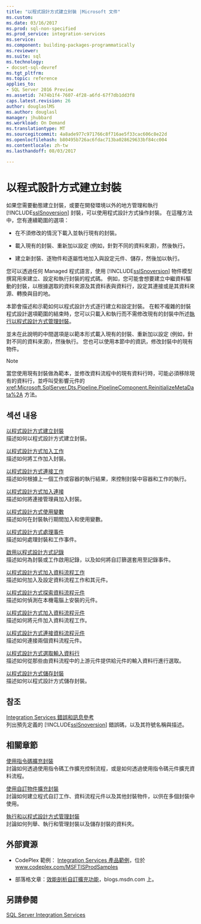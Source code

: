 ```yaml
---
title: "以程式設計方式建立封裝 |Microsoft 文件"
ms.custom: 
ms.date: 03/16/2017
ms.prod: sql-non-specified
ms.prod_service: integration-services
ms.service: 
ms.component: building-packages-programmatically
ms.reviewer: 
ms.suite: sql
ms.technology:
- docset-sql-devref
ms.tgt_pltfrm: 
ms.topic: reference
applies_to:
- SQL Server 2016 Preview
ms.assetid: 7474b1f4-7607-4f28-a6fd-67f7db1dd3f8
caps.latest.revision: 26
author: douglaslMS
ms.author: douglasl
manager: jhubbard
ms.workload: On Demand
ms.translationtype: MT
ms.sourcegitcommit: 4a8ade977c971766c8f716ae5f33cac606c8e22d
ms.openlocfilehash: b80495b726ac6fdac713ba028629633bf84cc004
ms.contentlocale: zh-tw
ms.lasthandoff: 08/03/2017

---
```

# <a name="building-packages-programmatically"></a>以程式設計方式建立封裝
  如果您需要動態建立封裝，或要在開發環境以外的地方管理和執行 [!INCLUDE[ssISnoversion](../../includes/ssisnoversion-md.md)] 封裝，可以使用程式設計方式操作封裝。 在這種方法中，您有連續範圍的選項：  
  
-   在不須修改的情況下載入並執行現有的封裝。  
  
-   載入現有的封裝、重新加以設定 (例如，針對不同的資料來源)，然後執行。  
  
-   建立新封裝、逐物件和逐屬性地加入與設定元件、儲存，然後加以執行。  
  
 您可以透過任何 Managed 程式語言，使用 [!INCLUDE[ssISnoversion](../../includes/ssisnoversion-md.md)] 物件模型撰寫用來建立、設定和執行封裝的程式碼。 例如，您可能會想要建立中繼資料驅動的封裝，以根據選取的資料來源及其資料表與資料行，設定其連接或是其資料來源、轉換與目的地。  
  
 本節會描述和示範如何以程式設計方式逐行建立和設定封裝。 在較不複雜的封裝程式設計選項範圍的結束時，您可以只載入和執行而不需修改現有的封裝中所述[執行以程式設計方式管理封裝](../../integration-services/run-manage-packages-programmatically/running-and-managing-packages-programmatically.md)。  
  
 並未在此說明的中間選項是以範本形式載入現有的封裝、重新加以設定 (例如，針對不同的資料來源)，然後執行。 您也可以使用本節中的資訊，修改封裝中的現有物件。  
  
> [!NOTE]  
>  當您使用現有封裝做為範本，並修改資料流程中的現有資料行時，可能必須移除現有的資料行，並呼叫受影響元件的 <xref:Microsoft.SqlServer.Dts.Pipeline.PipelineComponent.ReinitializeMetaData%2A> 方法。  
  
## <a name="in-this-section"></a>섹션 내용  
 [以程式設計方式建立封裝](../../integration-services/building-packages-programmatically/creating-a-package-programmatically.md)  
 描述如何以程式設計方式建立封裝。  
  
 [以程式設計方式加入工作](../../integration-services/building-packages-programmatically/adding-tasks-programmatically.md)  
 描述如何將工作加入封裝。  
  
 [以程式設計方式連接工作](../../integration-services/building-packages-programmatically/connecting-tasks-programmatically.md)  
 描述如何根據上一個工作或容器的執行結果，來控制封裝中容器和工作的執行。  
  
 [以程式設計方式加入連接](../../integration-services/building-packages-programmatically/adding-connections-programmatically.md)  
 描述如何將連接管理員加入封裝。  
  
 [以程式設計方式使用變數](../../integration-services/building-packages-programmatically/working-with-variables-programmatically.md)  
 描述如何在封裝執行期間加入和使用變數。  
  
 [以程式設計方式處理事件](../../integration-services/building-packages-programmatically/handling-events-programmatically.md)  
 描述如何處理封裝和工作事件。  
  
 [啟用以程式設計方式記錄](../../integration-services/building-packages-programmatically/enabling-logging-programmatically.md)  
 描述如何為封裝或工作啟用記錄，以及如何將自訂篩選套用至記錄事件。  
  
 [以程式設計方式加入資料流程工作](../../integration-services/building-packages-programmatically/adding-the-data-flow-task-programmatically.md)  
 描述如何加入及設定資料流程工作和其元件。  
  
 [以程式設計方式探索資料流程元件](../../integration-services/building-packages-programmatically/discovering-data-flow-components-programmatically.md)  
 描述如何偵測在本機電腦上安裝的元件。  
  
 [以程式設計方式加入資料流程元件](../../integration-services/building-packages-programmatically/adding-data-flow-components-programmatically.md)  
 描述如何將元件加入資料流程工作。  
  
 [以程式設計方式連接資料流程元件](../../integration-services/building-packages-programmatically/connecting-data-flow-components-programmatically.md)  
 描述如何連接兩個資料流程元件。  
  
 [以程式設計方式選取輸入資料行](../../integration-services/building-packages-programmatically/selecting-input-columns-programmatically.md)  
 描述如何從那些由資料流程中的上游元件提供給元件的輸入資料行進行選取。  
  
 [以程式設計方式儲存封裝](../../integration-services/building-packages-programmatically/saving-a-package-programmatically.md)  
 描述如何以程式設計方式儲存封裝。  
  
## <a name="reference"></a>참조  
 [Integration Services 錯誤和訊息參考](../../integration-services/integration-services-error-and-message-reference.md)  
 列出預先定義的 [!INCLUDE[ssISnoversion](../../includes/ssisnoversion-md.md)] 錯誤碼，以及其符號名稱與描述。  
  
## <a name="related-sections"></a>相關章節  
 [使用指令碼擴充封裝](../../integration-services/extending-packages-scripting/extending-packages-with-scripting.md)  
 討論如何透過使用指令碼工作擴充控制流程，或是如何透過使用指令碼元件擴充資料流程。  
  
 [使用自訂物件擴充封裝](../../integration-services/extending-packages-custom-objects/extending-packages-with-custom-objects.md)  
 討論如何建立程式自訂工作、資料流程元件以及其他封裝物件，以供在多個封裝中使用。  
  
 [執行和以程式設計方式管理封裝](../../integration-services/run-manage-packages-programmatically/running-and-managing-packages-programmatically.md)  
 討論如何列舉、執行和管理封裝以及儲存封裝的資料夾。  
  
## <a name="external-resources"></a>外部資源  
  
-   CodePlex 範例： [Integration Services 產品範例](http://go.microsoft.com/fwlink/?LinkID=131204)，位於 www.codeplex.com/MSFTISProdSamples  
  
-   部落格文章：[效能剖析自訂擴充功能](http://go.microsoft.com/fwlink/?LinkId=238831)，blogs.msdn.com 上。  

## <a name="see-also"></a>另請參閱  
 [SQL Server Integration Services](../../integration-services/sql-server-integration-services.md)  
  
  

